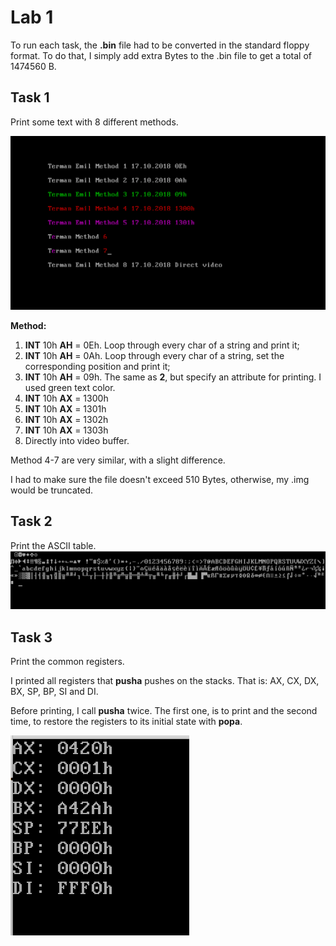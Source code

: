 # Lab 1

To run each task, the **.bin** file had to be converted in the standard floppy format. To do that, I simply add extra Bytes to the .bin file to get a total of 1474560 B.

## Task 1
Print some text with 8 different methods.

![task1](./imgs/task1.png)

**Method:**
  1. **INT** 10h **AH** = 0Eh. Loop through every char of a string and print it;
  2. **INT** 10h **AH** = 0Ah. Loop through every char of a string, set the corresponding position and print it;
  3. **INT** 10h **AH** = 09h. The same as **2**, but specify an attribute for printing. I used green text color.
  4. **INT** 10h **AX** = 1300h
  5. **INT** 10h **AX** = 1301h
  6. **INT** 10h **AX** = 1302h
  7. **INT** 10h **AX** = 1303h
  8. Directly into video buffer.

Method 4-7 are very similar, with a slight difference.

I had to make sure the file doesn't exceed 510 Bytes, otherwise, my .img would be truncated.

## Task 2
Print the ASCII table.  
![task1](./imgs/task2.png)

## Task 3
Print the common registers.

I printed all registers that **pusha** pushes on the stacks. That is: AX, CX, DX, BX, SP, BP, SI and DI.

Before printing, I call **pusha** twice. The first one, is to print and the second time, to restore the registers to its initial state with **popa**.

![task1](./imgs/task3.png)
